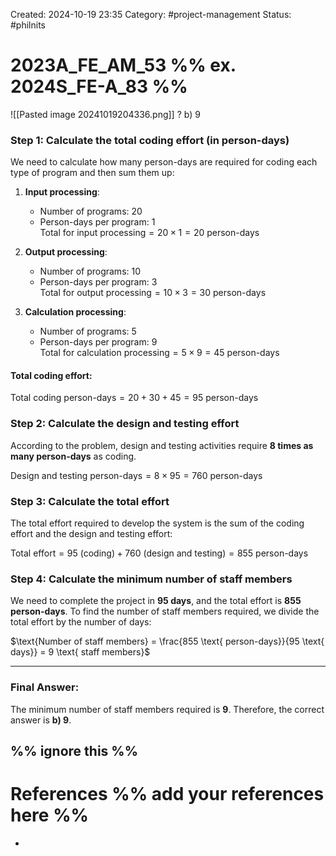 Created: 2024-10-19 23:35
Category: #project-management 
Status: #philnits



# 2023A_FE_AM_53 %% ex. 2024S_FE-A_83 %%

![[Pasted image 20241019204336.png]] 
? 
b) 9

### Step 1: Calculate the total coding effort (in person-days)

We need to calculate how many person-days are required for coding each type of program and then sum them up:

1. **Input processing**:
   - Number of programs: 20
   - Person-days per program: 1  
   $\text{Total for input processing} = 20 \times 1 = 20 \text{ person-days}$

2. **Output processing**:
   - Number of programs: 10
   - Person-days per program: 3  
   $\text{Total for output processing} = 10 \times 3 = 30 \text{ person-days}$

3. **Calculation processing**:
   - Number of programs: 5
   - Person-days per program: 9  
   $\text{Total for calculation processing} = 5 \times 9 = 45 \text{ person-days}$

#### Total coding effort:
$\text{Total coding person-days} = 20 + 30 + 45 = 95 \text{ person-days}$

### Step 2: Calculate the design and testing effort

According to the problem, design and testing activities require **8 times as many person-days** as coding.

$\text{Design and testing person-days} = 8 \times 95 = 760 \text{ person-days}$

### Step 3: Calculate the total effort

The total effort required to develop the system is the sum of the coding effort and the design and testing effort:

$\text{Total effort} = 95 \text{ (coding)} + 760 \text{ (design and testing)} = 855 \text{ person-days}$


### Step 4: Calculate the minimum number of staff members

We need to complete the project in **95 days**, and the total effort is **855 person-days**. To find the number of staff members required, we divide the total effort by the number of days:

$\text{Number of staff members} = \frac{855 \text{ person-days}}{95 \text{ days}} = 9 \text{ staff members}$

---

### Final Answer:
The minimum number of staff members required is **9**. Therefore, the correct answer is **b) 9**.



%% ignore this %%
---









# References %% add your references here %%
- 